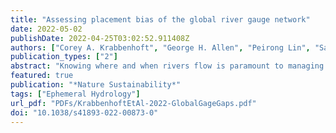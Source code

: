 ```yaml
---
title: "Assessing placement bias of the global river gauge network"
date: 2022-05-02
publishDate: 2022-04-25T03:02:52.911408Z
authors: ["Corey A. Krabbenhoft", "George H. Allen", "Peirong Lin", "Sarah E. Godsey", "Daniel C. Allen", "Ryan M. Burrows", "Amanda G. DelVecchia", "Ken M. Fritz", "Margaret Shanafield", "Amy J. Burgin", "Margaret A. Zimmer", "Thibault Datry", "Walter K. Dodds", "C. Nathan Jones", "Meryl C. Mims", "Catherin Franklin", "John C. Hammond", "Sam Zipper", "Adam S. Ward", "Katie H. Costigan", "Hylke E. Beck", "Julian D. Olden"]
publication_types: ["2"]
abstract: "Knowing where and when rivers flow is paramount to managing freshwater ecosystems. Yet stream gauging stations are distributed sparsely across rivers globally and may not capture the diversity of fluvial network properties and anthropogenic influences. Here we evaluate the placement bias of a global stream gauge dataset on its representation of socioecological, hydrologic, climatic and physiographic diversity of rivers. We find that gauges are located disproportionally in large, perennial rivers draining more human-occupied watersheds. Gauges are sparsely distributed in protected areas and rivers characterized by non-perennial flow regimes, both of which are critical to freshwater conservation and water security concerns. Disparities between the geography of the global gauging network and the broad diversity of streams and rivers weakens our ability to understand critical hydrologic processes and make informed water-management and policy decisions. Our findings underscore the need to address current gauge placement biases by investing in and prioritizing the installation of new gauging stations, embracing alternative water-monitoring strategies, advancing innovation in hydrologic modelling, and increasing accessibility of local and regional gauging data to support human responses to water challenges, both today and in the future."
featured: true
publication: "*Nature Sustainability*"
tags: ["Ephemeral Hydrology"]
url_pdf: "PDFs/KrabbenhoftEtAl-2022-GlobalGageGaps.pdf"
doi: "10.1038/s41893-022-00873-0"
---
```


